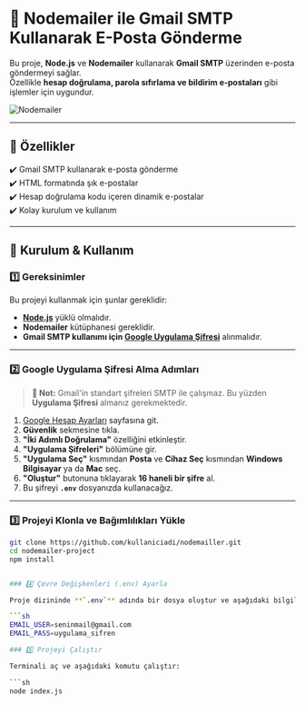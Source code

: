 # 📧 Nodemailer ile Gmail SMTP Kullanarak E-Posta Gönderme

Bu proje, **Node.js** ve **Nodemailer** kullanarak **Gmail SMTP** üzerinden e-posta göndermeyi sağlar.  
Özellikle **hesap doğrulama, parola sıfırlama ve bildirim e-postaları** gibi işlemler için uygundur.  

![Nodemailer](https://upload.wikimedia.org/wikipedia/commons/thumb/b/bb/Nodemailer.png/320px-Nodemailer.png)

---

## 📌 Özellikler

✔️ Gmail SMTP kullanarak e-posta gönderme  
✔️ HTML formatında şık e-postalar  
✔️ Hesap doğrulama kodu içeren dinamik e-postalar  
✔️ Kolay kurulum ve kullanım  

---

## 🚀 Kurulum & Kullanım

### 1️⃣ Gereksinimler

Bu projeyi kullanmak için şunlar gereklidir:  

- **[Node.js](https://nodejs.org/)** yüklü olmalıdır.  
- **Nodemailer** kütüphanesi gereklidir.  
- **Gmail SMTP kullanımı için [Google Uygulama Şifresi](https://myaccount.google.com/apppasswords)** alınmalıdır.  

---

### 2️⃣ Google Uygulama Şifresi Alma Adımları

> **📌 Not:** Gmail'in standart şifreleri SMTP ile çalışmaz. Bu yüzden **Uygulama Şifresi** almanız gerekmektedir.  

1. [Google Hesap Ayarları](https://myaccount.google.com/) sayfasına git.  
2. **Güvenlik** sekmesine tıkla.  
3. **"İki Adımlı Doğrulama"** özelliğini etkinleştir.  
4. **"Uygulama Şifreleri"** bölümüne gir.  
5. **"Uygulama Seç"** kısmından **Posta** ve **Cihaz Seç** kısmından **Windows Bilgisayar** ya da **Mac** seç.  
6. **"Oluştur"** butonuna tıklayarak **16 haneli bir şifre** al.  
7. Bu şifreyi **`.env`** dosyanızda kullanacağız.  

---

### 3️⃣ Projeyi Klonla ve Bağımlılıkları Yükle

```sh
git clone https://github.com/kullaniciadi/nodemailler.git
cd nodemailer-project
npm install


### 4️⃣ Çevre Değişkenleri (.env) Ayarla  

Proje dizininde **`.env`** adında bir dosya oluştur ve aşağıdaki bilgileri ekle:  

```sh
EMAIL_USER=seninmail@gmail.com
EMAIL_PASS=uygulama_sifren

### 5️⃣ Projeyi Çalıştır  

Terminali aç ve aşağıdaki komutu çalıştır:  

```sh
node index.js
